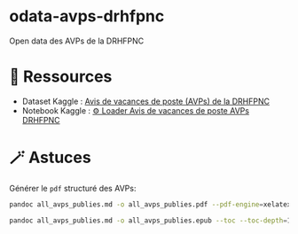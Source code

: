 # odata-avps-drhfpnc

Open data des AVPs de la DRHFPNC

# 📑 Ressources

- Dataset Kaggle : [Avis de vacances de poste (AVPs) de la DRHFPNC](https://www.kaggle.com/datasets/adriensales/avis-de-vacances-de-poste-avps-de-la-drhfpnc)
- Notebook Kaggle : [⚙ Loader Avis de vacances de poste AVPs DRHFPNC](https://www.kaggle.com/code/adriensales/loader-avis-de-vacances-de-poste-avps-drhfpnc)

# 🪄 Astuces

Générer le `pdf` structuré des AVPs:

```sh
pandoc all_avps_publies.md -o all_avps_publies.pdf --pdf-engine=xelatex --toc --toc-depth=1

```

```sh
pandoc all_avps_publies.md -o all_avps_publies.epub --toc --toc-depth=1

```
